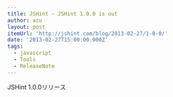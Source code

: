 ```yaml
---
title: JSHint - JSHint 1.0.0 is out
author: azu
layout: post
itemUrl: 'http://jshint.com/blog/2013-02-27/1-0-0/'
date: '2013-02-27T15:00:00.000Z'
tags:
  - javascript
  - Tools
  - ReleaseNote
---
```

JSHint 1.0.0リリース
